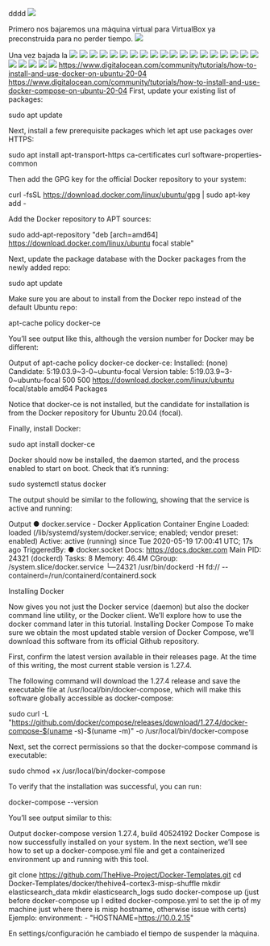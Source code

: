 dddd
![](imagenes/grail.png)

Primero nos bajaremos una màquina virtual para VirtualBox ya preconstruida para no perder tiempo.
![](imagenes/1.PNG)

Una vez bajada la
![](imagenes/2.PNG)
![](imagenes/3.PNG)
![](imagenes/4.PNG)
![](imagenes/5.PNG)
![](imagenes/6.PNG)
![](imagenes/8.PNG)
![](imagenes/9.PNG)
![](imagenes/10.PNG)
![](imagenes/11.PNG)
![](imagenes/12.PNG)
![](imagenes/13.PNG)
![](imagenes/14.PNG)
![](imagenes/15.PNG)
![](imagenes/16.PNG)
![](imagenes/17.PNG)
![](imagenes/18.PNG)
![](imagenes/19.PNG)
![](imagenes/20.PNG)
![](imagenes/21.PNG)
![](imagenes/22.PNG)
![](imagenes/23.PNG)
![](imagenes/24.PNG)
![](imagenes/10.PNG)
![](imagenes/10.PNG)
https://www.digitalocean.com/community/tutorials/how-to-install-and-use-docker-on-ubuntu-20-04
https://www.digitalocean.com/community/tutorials/how-to-install-and-use-docker-compose-on-ubuntu-20-04
First, update your existing list of packages:

sudo apt update
 
Next, install a few prerequisite packages which let apt use packages over HTTPS:

sudo apt install apt-transport-https ca-certificates curl software-properties-common
 
Then add the GPG key for the official Docker repository to your system:

curl -fsSL https://download.docker.com/linux/ubuntu/gpg | sudo apt-key add -
 
Add the Docker repository to APT sources:

sudo add-apt-repository "deb [arch=amd64] https://download.docker.com/linux/ubuntu focal stable"
 
Next, update the package database with the Docker packages from the newly added repo:

sudo apt update
 
Make sure you are about to install from the Docker repo instead of the default Ubuntu repo:

apt-cache policy docker-ce
 
You’ll see output like this, although the version number for Docker may be different:

Output of apt-cache policy docker-ce
docker-ce:
  Installed: (none)
  Candidate: 5:19.03.9~3-0~ubuntu-focal
  Version table:
     5:19.03.9~3-0~ubuntu-focal 500
        500 https://download.docker.com/linux/ubuntu focal/stable amd64 Packages
 
Notice that docker-ce is not installed, but the candidate for installation is from the Docker repository for Ubuntu 20.04 (focal).

Finally, install Docker:

sudo apt install docker-ce
 
Docker should now be installed, the daemon started, and the process enabled to start on boot. Check that it’s running:

sudo systemctl status docker
 
The output should be similar to the following, showing that the service is active and running:

Output
● docker.service - Docker Application Container Engine
     Loaded: loaded (/lib/systemd/system/docker.service; enabled; vendor preset: enabled)
     Active: active (running) since Tue 2020-05-19 17:00:41 UTC; 17s ago
TriggeredBy: ● docker.socket
       Docs: https://docs.docker.com
   Main PID: 24321 (dockerd)
      Tasks: 8
     Memory: 46.4M
     CGroup: /system.slice/docker.service
             └─24321 /usr/bin/dockerd -H fd:// --containerd=/run/containerd/containerd.sock
             
Installing Docker

Now gives you not just the Docker service (daemon) but also the docker command line utility, or the Docker client. We’ll explore how to use the docker command later in this tutorial.
Installing Docker Compose
To make sure we obtain the most updated stable version of Docker Compose, we’ll download this software from its official Github repository.

First, confirm the latest version available in their releases page. At the time of this writing, the most current stable version is 1.27.4.

The following command will download the 1.27.4 release and save the executable file at /usr/local/bin/docker-compose, which will make this software globally accessible as docker-compose:

sudo curl -L "https://github.com/docker/compose/releases/download/1.27.4/docker-compose-$(uname -s)-$(uname -m)" -o /usr/local/bin/docker-compose
 
Next, set the correct permissions so that the docker-compose command is executable:

sudo chmod +x /usr/local/bin/docker-compose
 
To verify that the installation was successful, you can run:

docker-compose --version
 
You’ll see output similar to this:

Output
docker-compose version 1.27.4, build 40524192
Docker Compose is now successfully installed on your system. In the next section, we’ll see how to set up a docker-compose.yml file and get a containerized environment up and running with this tool.

git clone https://github.com/TheHive-Project/Docker-Templates.git
cd Docker-Templates/docker/thehive4-cortex3-misp-shuffle
mkdir elasticsearch_data
mkdir elasticsearch_logs
sudo docker-compose up
(just before docker-compose up I edited docker-compose.yml to set the ip of my machine just where there is misp hostname, otherwise issue with certs)
Ejemplo:
    environment:
      - "HOSTNAME=https://10.0.2.15"

En settings/configuración he cambiado el tiempo de suspender la màquina.
